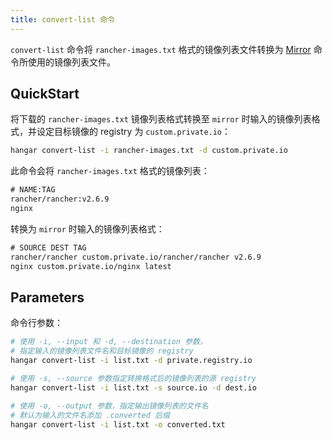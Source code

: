 ```yaml
---
title: convert-list 命令
---
```


`convert-list` 命令将 `rancher-images.txt` 格式的镜像列表文件转换为 [Mirror](/docs/v1.6/mirror/mirror) 命令所使用的镜像列表文件。

## QuickStart

将下载的 `rancher-images.txt` 镜像列表格式转换至 `mirror` 时输入的镜像列表格式，并设定目标镜像的 registry 为 `custom.private.io`：

``` sh
hangar convert-list -i rancher-images.txt -d custom.private.io
```

此命令会将 `rancher-images.txt` 格式的镜像列表：

```txt
# NAME:TAG
rancher/rancher:v2.6.9
nginx
```

转换为 `mirror` 时输入的镜像列表格式：

```txt
# SOURCE DEST TAG
rancher/rancher custom.private.io/rancher/rancher v2.6.9
nginx custom.private.io/nginx latest
```

## Parameters

命令行参数：

```sh
# 使用 -i, --input 和 -d, --destination 参数，
# 指定输入的镜像列表文件名和目标镜像的 registry
hangar convert-list -i list.txt -d private.registry.io

# 使用 -s, --source 参数指定转换格式后的镜像列表的源 registry
hangar convert-list -i list.txt -s source.io -d dest.io

# 使用 -o, --output 参数，指定输出镜像列表的文件名
# 默认为输入的文件名添加 .converted 后缀
hangar convert-list -i list.txt -o converted.txt
```
